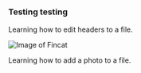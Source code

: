 # <h3> Testing testing 

Learning how to edit headers to a file. 

![Image of Fincat](https://octodex.github.com/images/Fintechtocat.png)

Learning how to add a photo to a file. 
